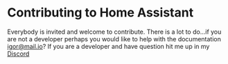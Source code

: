 # Contributing to Home Assistant

Everybody is invited and welcome to contribute. There is a lot to do...if you are not a developer perhaps you would like to help with the documentation [igor@mail.io](mailto:igor@mail.io)? If you are a developer and have question hit me up in my [Discord](https://discord.gg/guPVuN4M)